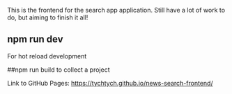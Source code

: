 This is the frontend for the search app application.
Still have a lot of work to do, but aiming to finish it all!

## npm run dev
For hot reload development

##npm run build
to collect a project


Link to GitHub Pages:
https://tychtych.github.io/news-search-frontend/


